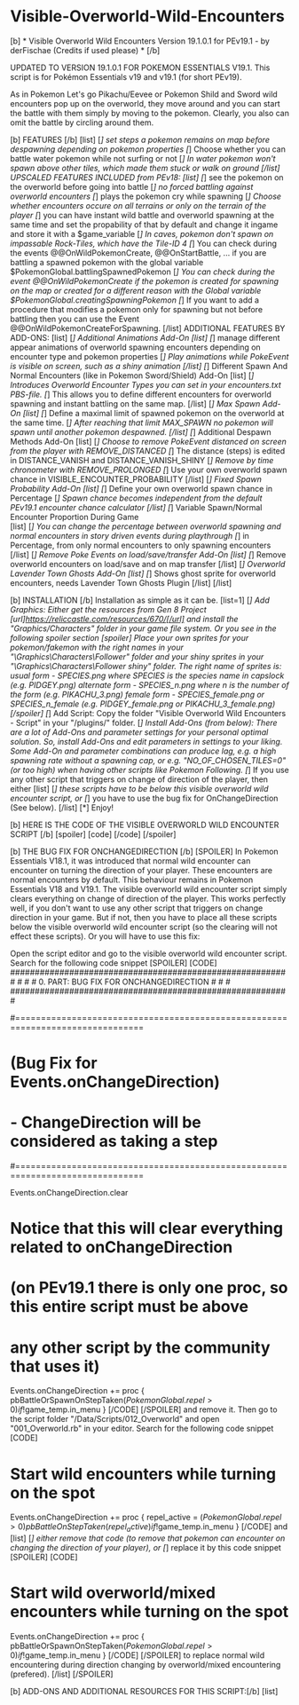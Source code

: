 # Visible-Overworld-Wild-Encounters

[b] * Visible Overworld Wild Encounters Version 19.1.0.1 for PEv19.1 - by derFischae (Credits if used please) * [/b]

UPDATED TO VERSION 19.1.0.1 FOR POKEMON ESSENTIALS V19.1. This script is for Pokémon Essentials v19 and v19.1 (for short PEv19).

As in Pokemon Let's go Pikachu/Eevee or Pokemon Shild and Sword wild encounters pop up on the overworld, they move around and you can start the battle with them simply by moving to the pokemon. Clearly, you also can omit the battle by circling around them.


[b] FEATURES [/b]
[list]
  [*] set steps a pokemon remains on map before despawning depending on pokemon properties 
  [*] Choose whether you can battle water pokemon while not surfing or not
  [*] In water pokemon won't spawn above other tiles, which made them stuck or walk on ground
[/list]
UPSCALED FEATURES INCLUDED from PEv18:
[list]
  [*] see the pokemon on the overworld before going into battle
  [*] no forced battling against overworld encounters
  [*] plays the pokemon cry while spawning
  [*] Choose whether encounters occure on all terrains or only on the terrain of the player
  [*] you can have instant wild battle and overworld spawning at the same time and set the propability of that by default and change it ingame and store it with a $game_variable
  [*] In caves, pokemon don't spawn on impassable Rock-Tiles, which have the Tile-ID 4 
  [*] You can check during the events @@OnWildPokemonCreate, @@OnStartBattle, ... if you are battling a spawned pokemon with the global variable $PokemonGlobal.battlingSpawnedPokemon
  [*] You can check during the event @@OnWildPokemonCreate if the pokemon is created for spawning on the map or created for a different reason with the Global variable $PokemonGlobal.creatingSpawningPokemon
  [*] If you want to add a procedure that modifies a pokemon only for spawning but not before battling then you can use the Event @@OnWildPokemonCreateForSpawning.
[/list]
ADDITIONAL FEATURES BY ADD-ONS:
[list]
  [*] Additional Animations Add-On
  [list]
    [*] manage different appear animations of overworld spawning encounters depending on encounter type and pokemon properties
    [*] Play animations while PokeEvent is visible on screen, such as a shiny animation
  [/list]
  [*] Different Spawn And Normal Encounters (like in Pokemon Sword/Shield) Add-On
  [list]
    [*] Introduces Overworld Encounter Types you can set in your encounters.txt PBS-file.
    [*] This allows you to define different encounters for overworld spawning and instant battling on the same map.
  [/list]
  [*] Max Spawn Add-On
  [list]
    [*] Define a maximal limit of spawned pokemon on the overworld at the same time.
    [*] After reaching that limit MAX_SPAWN no pokemon will spawn until another pokemon despawned.
  [/list]
  [*] Additional Despawn Methods Add-On
  [list]
    [*] Choose to remove PokeEvent distanced on screen from the player with REMOVE_DISTANCED
    [*] The distance (steps) is edited in DISTANCE_VANISH and DISTANCE_VANISH_SHINY
    [*] Remove by time chronometer with REMOVE_PROLONGED
    [*] Use your own overworld spawn chance in VISIBLE_ENCOUNTER_PROBABILITY
  [/list]
  [*] Fixed Spawn Probability Add-On
  [list]
    [*] Define your own overworld spawn chance in Percentage
    [*] Spawn chance becomes independent from the default PEv19.1 encounter chance calculator
  [/list]
  [*] Variable Spawn/Normal Encounter Proportion During Game  
  [list]
    [*] You can change the percentage between overworld spawning and normal encounters in story driven events during playthrough
    [*] in Percentage, from only normal encounters to only spawning encounters
  [/list]
  [*] Remove Poke Events on load/save/transfer Add-On
  [list]
    [*] Remove overworld encounters on load/save and on map transfer
  [/list]
  [*] Overworld Lavender Town Ghosts Add-On
  [list]
    [*] Shows ghost sprite for overworld encounters, needs Lavender Town Ghosts Plugin 
  [/list]
[/list]

[b] INSTALLATION [/b]
Installation as simple as it can be.
[list=1]
  [*] Add Graphics: Either get the resources from Gen 8 Project [url]https://reliccastle.com/resources/670/[/url]
  and install the "Graphics/Characters" folder in your game file system.
  Or you see in the following spoiler section
  [spoiler]
  Place your own sprites for your pokemon/fakemon with the right names in your "\Graphics\Characters\Follower" folder and your shiny sprites in your "\Graphics\Characters\Follower shiny" folder. 
  The right name of sprites is:
    usual form     - SPECIES.png   where SPECIES is the species name in capslock (e.g. PIDGEY.png)
    alternate form - SPECIES_n.png where n is the number of the form (e.g. PIKACHU_3.png)
    female form    - SPECIES_female.png or SPECIES_n_female (e.g. PIDGEY_female.png or PIKACHU_3_female.png)
  [/spoiler]
  [*] Add Script: Copy the folder "Visible Overworld Wild Encounters - Script" in your "/plugins/" folder.
  [*] Install Add-Ons (from below): There are a lot of Add-Ons and parameter settings for your personal optimal solution. So, install Add-Ons and edit parameters in settings to your liking.
  Some Add-On and parameter combinations can produce lag, e.g. a high spawning rate without a spawning cap, or e.g. "NO_OF_CHOSEN_TILES=0" (or too high) when having other scripts like Pokemon Following.
  [*] If you use any other script that triggers on change of direction of the player, then either 
  [list]
     [*] these scripts have to be below this visible overworld wild encounter script, or
     [*] you have to use the bug fix for OnChangeDirection (See below).
  [/list]
  [*] Enjoy!

[b] HERE IS THE CODE OF THE VISIBLE OVERWORLD WILD ENCOUNTER SCRIPT [/b]
[spoiler]
[code]
[/code]
[/spoiler]

[b] THE BUG FIX FOR ONCHANGEDIRECTION [/b]
[SPOILER]
In Pokemon Essentials V18.1, it was introduced that normal wild encounter can encounter on turning the direction of your player.
These encounters are normal encounters by default. This behaviour remains in Pokemon Essentials V18 and V19.1.
The visible overworld wild encounter script simply clears everything on change of direction of the player.
This works perfectly well, if you don't want to use any other script that triggers on change direction in your game.
But if not, then you have to place all these scripts below the visible overworld wild encounter script (so the clearing will not effect these scripts).
Or you will have to use this fix:

Open the script editor and go to the visible overworld wild encounter script. Search for the following code snippet
[SPOILER]
[CODE]
          #########################################################
          #                                                       #
          #      0. PART: BUG FIX FOR ONCHANGEDIRECTION           #
          #                                                       #
          #########################################################

#===============================================================================
# (Bug Fix for Events.onChangeDirection)
#   - ChangeDirection will be considered as taking a step
#===============================================================================

Events.onChangeDirection.clear
# Notice that this will clear everything related to onChangeDirection
# (on PEv19.1 there is only one proc, so this entire script must be above
#  any other script by the community that uses it)

Events.onChangeDirection += proc {
  pbBattleOrSpawnOnStepTaken($PokemonGlobal.repel > 0) if !$game_temp.in_menu
}
[/CODE]
[/SPOILER]
and remove it. Then go to the script folder "/Data/Scripts/012_Overworld" and open "001_Overworld.rb" in your editor. Search for the following code snippet
[CODE]
# Start wild encounters while turning on the spot
Events.onChangeDirection += proc {
  repel_active = ($PokemonGlobal.repel > 0)
  pbBattleOnStepTaken(repel_active) if !$game_temp.in_menu
}
[/CODE]
and 
[list]
[*] either remove that code (to remove that pokemon can encounter on changing the direction of your player), or
[*] replace it by this code snippet 
[SPOILER]
[CODE]
# Start wild overworld/mixed encounters while turning on the spot
Events.onChangeDirection += proc {
  pbBattleOrSpawnOnStepTaken($PokemonGlobal.repel > 0) if !$game_temp.in_menu
}
[/CODE]
[/SPOILER]
to replace normal wild encountering during direction changing by overworld/mixed encountering (prefered).
[/list]
[/SPOILER]

[b] ADD-ONS AND ADDITIONAL RESOURCES FOR THIS SCRIPT:[/b]
[list]
